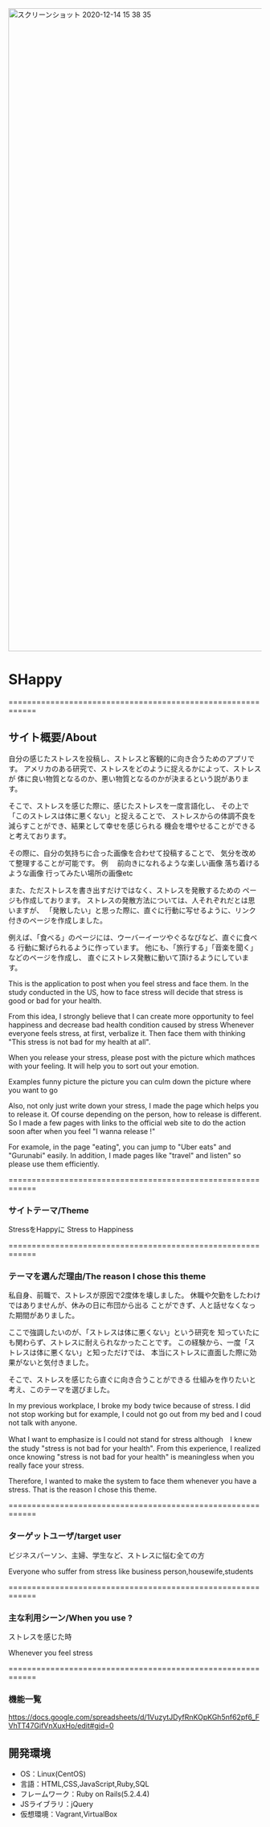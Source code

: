 <img width="1280" alt="スクリーンショット 2020-12-14 15 38 35" src="https://user-images.githubusercontent.com/69827689/102048626-d64b4780-3e22-11eb-8fde-483b9df5c1ea.png">

# SHappy

============================================================
## サイト概要/About

自分の感じたストレスを投稿し、ストレスと客観的に向き合うためのアプリです。
アメリカのある研究で、ストレスをどのように捉えるかによって、ストレスが
体に良い物質となるのか、悪い物質となるのかが決まるという説があります。

そこで、ストレスを感じた際に、感じたストレスを一度言語化し、
その上で「このストレスは体に悪くない」と捉えることで、
ストレスからの体調不良を減らすことができ、結果として幸せを感じられる
機会を増やせることができると考えております。

その際に、自分の気持ちに合った画像を合わせて投稿することで、
気分を改めて整理することが可能です。
例　
前向きになれるような楽しい画像
落ち着けるような画像
行ってみたい場所の画像etc

また、ただストレスを書き出すだけではなく、ストレスを発散するための
ページも作成しております。
ストレスの発散方法については、人それぞれだとは思いますが、
「発散したい」と思った際に、直ぐに行動に写せるように、リンク付きのページを作成しました。

例えば、「食べる」のページには、ウーバーイーツやぐるなびなど、直ぐに食べる
行動に繋げられるように作っています。
他にも、「旅行する」「音楽を聞く」などのページを作成し、
直ぐにストレス発散に動いて頂けるようにしています。

This is the application to post when you feel stress and face them.
In the study conducted in the US, how to face stress will decide 
that stress is good or bad for your health.

From this idea, I strongly believe that I can create more opportunity 
to feel happiness and decrease bad health condition caused by stress
Whenever everyone feels stress, at first, verbalize it.
Then face them with thinking "This stress is not bad for my health at all".

When you release your stress, please post with the picture 
which mathces with your feeling.
It will help you to sort out your emotion.

Examples 
funny picture 
the picture you can culm down 
the picture where you want to go

Also, not only just write down your stress, I made the page 
which helps you to release it.
Of course depending on the person, how to release is different.
So I made a few pages with links to the official web site to
do the action soon after when you feel "I wanna release !"

For examole, in the page "eating", you can jump to 
"Uber eats" and "Gurunabi" easily.
In addition, I made pages like "travel" and listen"
so please use them efficiently.

============================================================

### サイトテーマ/Theme 

StressをHappyに
Stress to Happiness 

============================================================

### テーマを選んだ理由/The reason I chose this theme 

私自身、前職で、ストレスが原因で2度体を壊しました。
休職や欠勤をしたわけではありませんが、休みの日に布団から出る
ことができず、人と話せなくなった期間がありました。

ここで強調したいのが、「ストレスは体に悪くない」という研究を
知っていたにも関わらず、ストレスに耐えられなかったことです。
この経験から、一度「ストレスは体に悪くない」と知っただけでは、
本当にストレスに直面した際に効果がないと気付きました。

そこで、ストレスを感じたら直ぐに向き合うことができる
仕組みを作りたいと考え、このテーマを選びました。

In my previous workplace, I broke my body twice because of stress.
I did not stop working but for example, I could not go out from my
bed and I coud not talk with anyone.

What I want to emphasize is I could not stand for stress
although　I knew the study "stress is not bad for your health".
From this experience, I realized once knowing 
"stress is not bad for your health"
is meaningless when you really face your stress.

Therefore, I wanted to make the system to face them 
whenever you have a stress.
That is the reason I chose this theme.

============================================================

### ターゲットユーザ/target user

ビジネスパーソン、主婦、学生など、ストレスに悩む全ての方

Everyone who suffer from stress like business person,housewife,students

============================================================

### 主な利用シーン/When you use ?

ストレスを感じた時

Whenever you feel stress 

============================================================

### 機能一覧
https://docs.google.com/spreadsheets/d/1VuzytJDyfRnKOpKGh5nf62pf6_FVhTT47GifVnXuxHo/edit#gid=0

## 開発環境
- OS：Linux(CentOS)
- 言語：HTML,CSS,JavaScript,Ruby,SQL
- フレームワーク：Ruby on Rails(5.2.4.4)
- JSライブラリ：jQuery
- 仮想環境：Vagrant,VirtualBox
